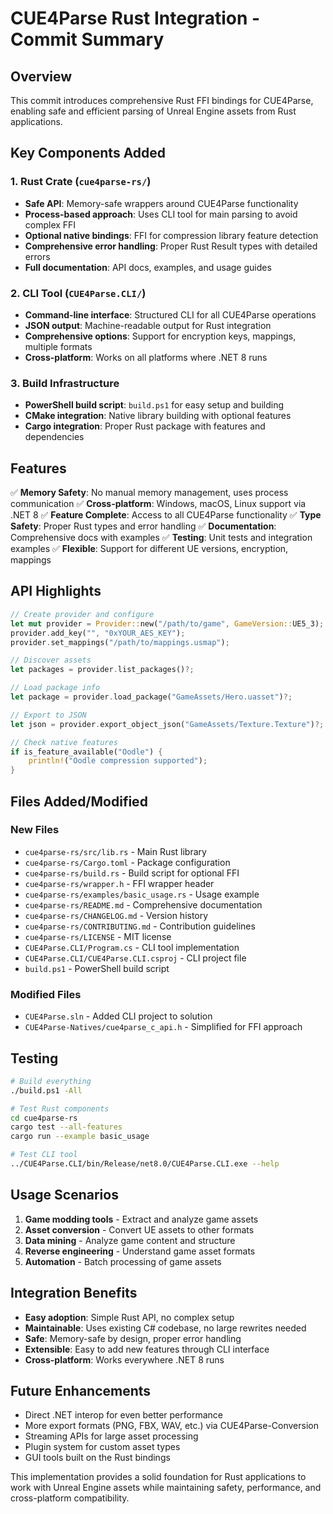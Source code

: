 # CUE4Parse Rust Integration - Commit Summary

## Overview

This commit introduces comprehensive Rust FFI bindings for CUE4Parse, enabling safe and efficient parsing of Unreal Engine assets from Rust applications.

## Key Components Added

### 1. Rust Crate (`cue4parse-rs/`)
- **Safe API**: Memory-safe wrappers around CUE4Parse functionality
- **Process-based approach**: Uses CLI tool for main parsing to avoid complex FFI
- **Optional native bindings**: FFI for compression library feature detection
- **Comprehensive error handling**: Proper Rust Result types with detailed errors
- **Full documentation**: API docs, examples, and usage guides

### 2. CLI Tool (`CUE4Parse.CLI/`)
- **Command-line interface**: Structured CLI for all CUE4Parse operations
- **JSON output**: Machine-readable output for Rust integration
- **Comprehensive options**: Support for encryption keys, mappings, multiple formats
- **Cross-platform**: Works on all platforms where .NET 8 runs

### 3. Build Infrastructure
- **PowerShell build script**: `build.ps1` for easy setup and building
- **CMake integration**: Native library building with optional features
- **Cargo integration**: Proper Rust package with features and dependencies

## Features

✅ **Memory Safety**: No manual memory management, uses process communication
✅ **Cross-platform**: Windows, macOS, Linux support via .NET 8
✅ **Feature Complete**: Access to all CUE4Parse functionality
✅ **Type Safety**: Proper Rust types and error handling
✅ **Documentation**: Comprehensive docs with examples
✅ **Testing**: Unit tests and integration examples
✅ **Flexible**: Support for different UE versions, encryption, mappings

## API Highlights

```rust
// Create provider and configure
let mut provider = Provider::new("/path/to/game", GameVersion::UE5_3);
provider.add_key("", "0xYOUR_AES_KEY");
provider.set_mappings("/path/to/mappings.usmap");

// Discover assets
let packages = provider.list_packages()?;

// Load package info
let package = provider.load_package("GameAssets/Hero.uasset")?;

// Export to JSON
let json = provider.export_object_json("GameAssets/Texture.Texture")?;

// Check native features
if is_feature_available("Oodle") {
    println!("Oodle compression supported");
}
```

## Files Added/Modified

### New Files
- `cue4parse-rs/src/lib.rs` - Main Rust library
- `cue4parse-rs/Cargo.toml` - Package configuration
- `cue4parse-rs/build.rs` - Build script for optional FFI
- `cue4parse-rs/wrapper.h` - FFI wrapper header
- `cue4parse-rs/examples/basic_usage.rs` - Usage example
- `cue4parse-rs/README.md` - Comprehensive documentation
- `cue4parse-rs/CHANGELOG.md` - Version history
- `cue4parse-rs/CONTRIBUTING.md` - Contribution guidelines
- `cue4parse-rs/LICENSE` - MIT license
- `CUE4Parse.CLI/Program.cs` - CLI tool implementation
- `CUE4Parse.CLI/CUE4Parse.CLI.csproj` - CLI project file
- `build.ps1` - PowerShell build script

### Modified Files
- `CUE4Parse.sln` - Added CLI project to solution
- `CUE4Parse-Natives/cue4parse_c_api.h` - Simplified for FFI approach

## Testing

```bash
# Build everything
./build.ps1 -All

# Test Rust components
cd cue4parse-rs
cargo test --all-features
cargo run --example basic_usage

# Test CLI tool
../CUE4Parse.CLI/bin/Release/net8.0/CUE4Parse.CLI.exe --help
```

## Usage Scenarios

1. **Game modding tools** - Extract and analyze game assets
2. **Asset conversion** - Convert UE assets to other formats
3. **Data mining** - Analyze game content and structure
4. **Reverse engineering** - Understand game asset formats
5. **Automation** - Batch processing of game assets

## Integration Benefits

- **Easy adoption**: Simple Rust API, no complex setup
- **Maintainable**: Uses existing C# codebase, no large rewrites needed
- **Safe**: Memory-safe by design, proper error handling
- **Extensible**: Easy to add new features through CLI interface
- **Cross-platform**: Works everywhere .NET 8 runs

## Future Enhancements

- Direct .NET interop for even better performance
- More export formats (PNG, FBX, WAV, etc.) via CUE4Parse-Conversion
- Streaming APIs for large asset processing
- Plugin system for custom asset types
- GUI tools built on the Rust bindings

This implementation provides a solid foundation for Rust applications to work with Unreal Engine assets while maintaining safety, performance, and cross-platform compatibility.
